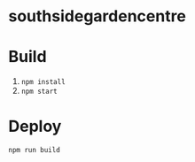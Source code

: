 # southsidegardencentre

Build
===
1. ```npm install```
2. ```npm start```

Deploy
===
```npm run build```
